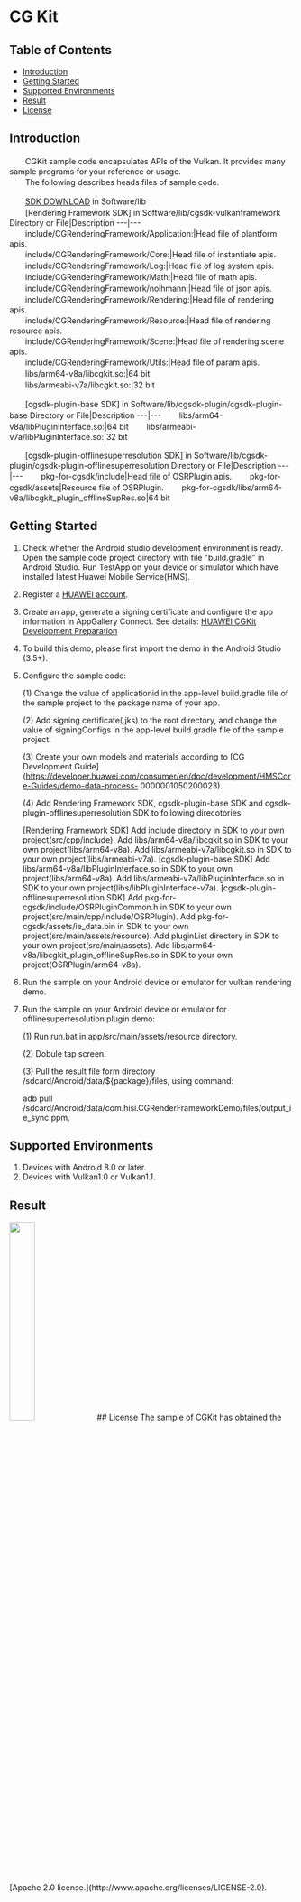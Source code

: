 # CG Kit

## Table of Contents
* [Introduction](#introduction)
* [Getting Started](#getting-started)
* [Supported Environments](#supported-environments)
* [Result](#result)
* [License](#license)
## Introduction
　　CGKit sample code encapsulates APIs of the Vulkan. It provides many sample programs for your reference or usage.<br>
　　The following describes heads files of sample code.<br>

　　[SDK DOWNLOAD](https://developer.huawei.com/consumer/en/doc/development/HMSCore-Library-V5/sdk-download-0000001050441521-V5) in Software/lib<br>
　　[Rendering Framework SDK] in Software/lib/cgsdk-vulkanframework<br>
  Directory or File|Description
  ---|---
　　include/CGRenderingFramework/Application:|Head file of plantform apis.<br>
　　include/CGRenderingFramework/Core:|Head file of instantiate apis.<br>
　　include/CGRenderingFramework/Log:|Head file of log system apis.<br>
　　include/CGRenderingFramework/Math:|Head file of math apis.<br>
　　include/CGRenderingFramework/nolhmann:|Head file of json apis.<br>
　　include/CGRenderingFramework/Rendering:|Head file of rendering apis.<br>
　　include/CGRenderingFramework/Resource:|Head file of rendering resource apis.<br>
　　include/CGRenderingFramework/Scene:|Head file of rendering scene apis.<br>
　　include/CGRenderingFramework/Utils:|Head file of param apis.<br>
　　libs/arm64-v8a/libcgkit.so:|64 bit<br>
　　libs/armeabi-v7a/libcgkit.so:|32 bit<br>

　　[cgsdk-plugin-base SDK] in Software/lib/cgsdk-plugin/cgsdk-plugin-base
  Directory or File|Description
  ---|---
　　libs/arm64-v8a/libPluginInterface.so:|64 bit
　　libs/armeabi-v7a/libPluginInterface.so:|32 bit

　　[cgsdk-plugin-offlinesuperresolution SDK] in Software/lib/cgsdk-plugin/cgsdk-plugin-offlinesuperresolution
  Directory or File|Description
  ---|---
　　pkg-for-cgsdk/include|Head file of OSRPlugin apis.
　　pkg-for-cgsdk/assets|Resource file of OSRPlugin.
　　pkg-for-cgsdk/libs/arm64-v8a/libcgkit_plugin_offlineSupRes.so|64 bit

## Getting Started
1. Check whether the Android studio development environment is ready. Open the sample code project directory with file "build.gradle" in Android Studio. Run TestApp on your device or simulator which have installed latest Huawei Mobile Service(HMS).
2. Register a [HUAWEI account](https://developer.huawei.com/consumer/en/).
3. Create an app, generate a signing certificate and configure the app information in AppGallery Connect.
   See details: [HUAWEI CGKit Development Preparation](https://developer.huawei.com/consumer/en/doc/development/HMSCore-Guides/environment-req-0000001050200019)
4. To build this demo, please first import the demo in the Android Studio (3.5+).
5. Configure the sample code:

   (1) Change the value of applicationid in the app-level build.gradle file of the sample project to the package name of your app.
   
   (2) Add signing certificate(.jks) to the root directory, and change the value of signingConfigs in the app-level build.gradle file of the sample project.
   
   (3) Create your own models and materials according to [CG Development Guide](https://developer.huawei.com/consumer/en/doc/development/HMSCore-Guides/demo-data-process-    0000001050200023).
   
   (4) Add Rendering Framework SDK, cgsdk-plugin-base SDK and cgsdk-plugin-offlinesuperresolution SDK to following direcotories.
   
    [Rendering Framework SDK]
    Add include directory in SDK to your own project(src/cpp/include).
    Add libs/arm64-v8a/libcgkit.so in SDK to your own project(libs/arm64-v8a).
    Add libs/armeabi-v7a/libcgkit.so in SDK to your own project(libs/armeabi-v7a).
    [cgsdk-plugin-base SDK]
    Add libs/arm64-v8a/libPluginInterface.so in SDK to your own project(libs/arm64-v8a).
    Add libs/armeabi-v7a/libPluginInterface.so in SDK to your own project(libs/libPluginInterface-v7a).
    [cgsdk-plugin-offlinesuperresolution SDK]
    Add pkg-for-cgsdk/include/OSRPluginCommon.h in SDK to your own project(src/main/cpp/include/OSRPlugin).
    Add pkg-for-cgsdk/assets/ie_data.bin in SDK to your own project(src/main/assets/resource).
    Add pluginList directory in SDK to your own project(src/main/assets).
    Add libs/arm64-v8a/libcgkit_plugin_offlineSupRes.so in SDK to your own project(OSRPlugin/arm64-v8a).
    
6. Run the sample on your Android device or emulator for vulkan rendering demo.

7. Run the sample on your Android device or emulator for offlinesuperresolution plugin demo:

   (1) Run run.bat in app/src/main/assets/resource directory.
   
   (2) Dobule tap screen.
   
   (3) Pull the result file form directory /sdcard/Android/data/${package}/files, using command:
   
      adb pull /sdcard/Android/data/com.hisi.CGRenderFrameworkDemo/files/output_ie_sync.ppm.

## Supported Environments
1. Devices with Android 8.0 or later.
2. Devices with Vulkan1.0 or Vulkan1.1.

## Result
<img src="CGRenderResult.jpg" width="30%" height="30%">
## License
The sample of CGKit has obtained the [Apache 2.0 license.](http://www.apache.org/licenses/LICENSE-2.0).

